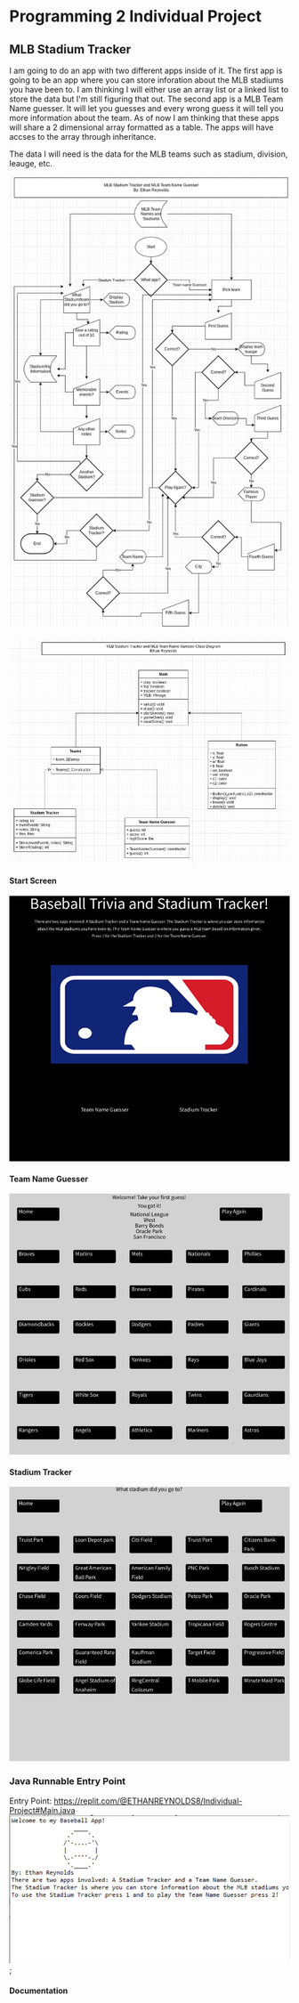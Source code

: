 # Programming 2 Individual Project

## MLB Stadium Tracker
I am going to do an app with two different apps inside of it. The first app is going to be an app where you can store inforation about the MLB stadiums you have been to. I am thinking I will either use an array list or a linked list to store the data but I'm still figuring that out. The second app is a MLB Team Name guesser. It will let you guesses and every wrong guess it will tell you more information about the team. As of now I am thinking that these apps will share a 2 dimensional array formatted as a table. The apps will have accses to the array through inheritance. 

The data I will need is the data for the MLB teams such as stadium, division, leauge, etc.

![Flowchart](https://github.com/SFgiantsfan/Programming-2-Individual-Projects-2022-2023/blob/main/images/Individual%20Project%20Flowchart%2012-19-22.jpg?raw=true)

![Class Diagram](https://github.com/SFgiantsfan/Programming-2-Individual-Projects-2022-2023/blob/main/images/Individual%20Project%20Class%20Diagram%20(Updated%203-2-23).jpg?raw=true)

#### Start Screen
![Start Screen](https://github.com/SFgiantsfan/Programming-2-Individual-Projects-2022-2023/blob/main/images/MLB%20App%20Start%20Screen.PNG?raw=true)

#### Team Name Guesser
![Team Name Guesser](https://github.com/SFgiantsfan/Programming-2-Individual-Projects-2022-2023/blob/main/images/Team%20Name%20Guesser.PNG?raw=true)

#### Stadium Tracker
![Stadium Tracker](https://github.com/SFgiantsfan/Programming-2-Individual-Projects-2022-2023/blob/main/images/Stadium%20Tracker.PNG?raw=true)


### Java Runnable Entry Point
Entry Point: https://replit.com/@ETHANREYNOLDS8/Individual-Project#Main.java
![Entry point](https://github.com/SFgiantsfan/Programming-2-Individual-Projects-2022-2023/blob/main/images/FirstEntrypointMLBApp.PNG?raw=true);

#### Documentation

